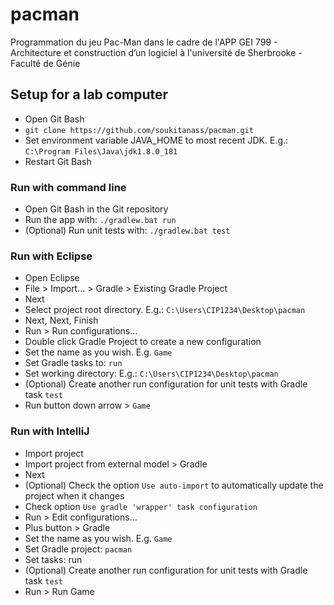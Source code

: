 # pacman
Programmation du jeu Pac-Man dans le cadre de l'APP GEI 799 - Architecture et construction d’un
logiciel à l'université de Sherbrooke - Faculté de Génie

## Setup for a lab computer
- Open Git Bash
- `git clone https://github.com/soukitanass/pacman.git`
- Set environment variable JAVA_HOME to most recent JDK. E.g.: `C:\Program Files\Java\jdk1.8.0_181`
- Restart Git Bash

### Run with command line
- Open Git Bash in the Git repository
- Run the app with: `./gradlew.bat run`
- (Optional) Run unit tests with: `./gradlew.bat test`

### Run with Eclipse
- Open Eclipse
- File > Import... > Gradle > Existing Gradle Project
- Next
- Select project root directory. E.g.: `C:\Users\CIP1234\Desktop\pacman`
- Next, Next, Finish
- Run > Run configurations...
- Double click Gradle Project to create a new configuration
- Set the name as you wish. E.g. `Game`
- Set Gradle tasks to: `run`
- Set working directory: E.g.: `C:\Users\CIP1234\Desktop\pacman`
- (Optional) Create another run configuration for unit tests with Gradle task `test`
- Run button down arrow > `Game`

### Run with IntelliJ
- Import project
- Import project from external model > Gradle
- Next
- (Optional) Check the option `Use auto-import` to automatically update the project when it changes
- Check option `Use gradle 'wrapper' task configuration`
- Run > Edit configurations...
- Plus button > Gradle
- Set the name as you wish. E.g. `Game`
- Set Gradle project: `pacman`
- Set tasks: run
- (Optional) Create another run configuration for unit tests with Gradle task `test`
- Run > Run Game

